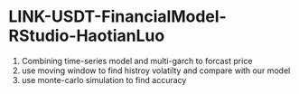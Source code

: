 # LINK-USDT-FinancialModel-RStudio-HaotianLuo
1. Combining time-series model and multi-garch to forcast price
2. use moving window to find histroy volatilty and compare with our model
3. use monte-carlo simulation to find accuracy
